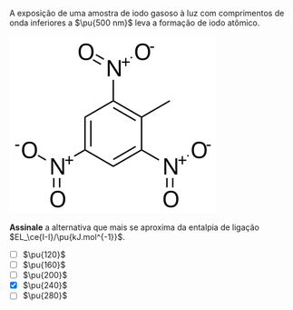 A exposição de uma amostra de iodo gasoso à luz com comprimentos de onda inferiores a $\pu{500 nm}$ leva a formação de iodo atômico.

![1A03-mol1.svg](1A03-mol1.svg)

**Assinale** a alternativa que mais se aproxima da entalpia de ligação $EL_\ce{I-I}/\pu{kJ.mol^{-1}}$.

- [ ] $\pu{120}$
- [ ] $\pu{160}$
- [ ] $\pu{200}$
- [x] $\pu{240}$
- [ ] $\pu{280}$
